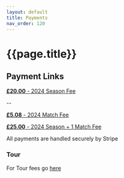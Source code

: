 ```yaml
---
layout: default
title: Payments
nav_order: 120
---
```


# {{page.title}}

## Payment Links

[**£20.00** - 2024 Season Fee](https://square.link/u/dktjDXJH)

--

[**£5.08** - 2024 Match Fee](https://square.link/u/i7Hu1QxI)

[**£25.00** - 2024 Season + 1 Match Fee](https://square.link/u/UXsK85KG)

All payments are handled securely by Stripe

### Tour

For Tour fees go [here](tour)